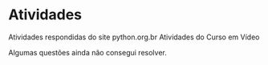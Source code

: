 # Atividades
 Atividades respondidas do site python.org.br
 Atividades do Curso em Vídeo
 
 Algumas questões ainda não consegui resolver. 

